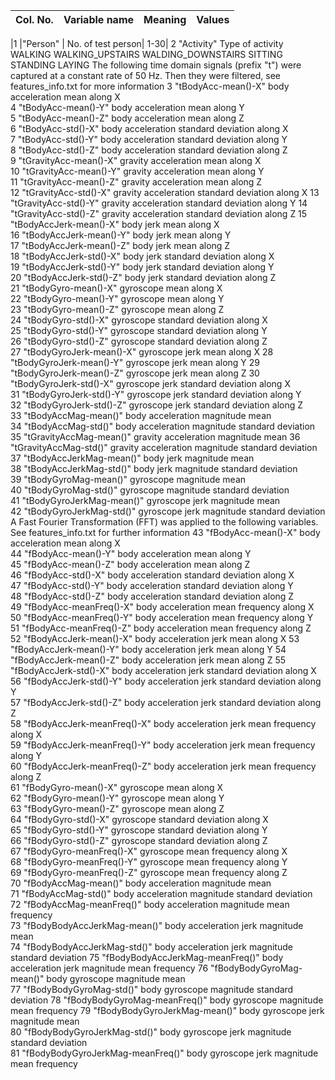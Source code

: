 


|  Col. No.   |	 Variable name  |	 Meaning 	|  Values  |
| ----------- | --------------- | --------- | -------- |

|1	|"Person"         |                	No. of test person|	1-30|
2	"Activity"                       	Type of activity	WALKING
WALKING_UPSTAIRS
WALDING_DOWNSTAIRS
SITTING
STANDING
LAYING
The following time domain signals (prefix "t") were captured at a constant rate of 50 Hz. Then they were filtered, see features_info.txt for more information
3	"tBodyAcc-mean()-X"              	body acceleration mean along X	
4	"tBodyAcc-mean()-Y"             	body acceleration mean along Y	
5	"tBodyAcc-mean()-Z"              	body acceleration mean along Z	
6	"tBodyAcc-std()-X"               	body acceleration standard deviation along X	
7	"tBodyAcc-std()-Y"               	body acceleration standard deviation along  Y	
8	"tBodyAcc-std()-Z"               	body acceleration standard deviation along Z	
9	"tGravityAcc-mean()-X"           	gravity acceleration mean along X	
10	"tGravityAcc-mean()-Y"           	gravity acceleration mean along Y	
11	"tGravityAcc-mean()-Z"           	gravity acceleration mean along Z	
12	"tGravityAcc-std()-X"           	gravity acceleration standard deviation along X	
13	"tGravityAcc-std()-Y"            	gravity acceleration standard deviation along Y	
14	"tGravityAcc-std()-Z"           	gravity acceleration standard deviation along Z	
15	"tBodyAccJerk-mean()-X"          	body jerk mean along X	
16	"tBodyAccJerk-mean()-Y"         	body jerk mean along Y	
17	"tBodyAccJerk-mean()-Z"          	body jerk mean along Z	
18	"tBodyAccJerk-std()-X"           	body jerk standard deviation along X	
19	"tBodyAccJerk-std()-Y"           	body jerk standard deviation along Y	
20	"tBodyAccJerk-std()-Z"           	body jerk standard deviation along Z	
21	"tBodyGyro-mean()-X"             	gyroscope mean along X	
22	"tBodyGyro-mean()-Y"             	gyroscope mean along Y	
23	"tBodyGyro-mean()-Z"             	gyroscope mean along Z	
24	"tBodyGyro-std()-X"             	gyroscope standard deviation along X	
25	"tBodyGyro-std()-Y"              	gyroscope standard deviation along Y	
26	"tBodyGyro-std()-Z"             	gyroscope standard deviation along Z	
27	"tBodyGyroJerk-mean()-X"         	gyroscope jerk mean along X	
28	"tBodyGyroJerk-mean()-Y"         	gyroscope jerk mean along Y	
29	"tBodyGyroJerk-mean()-Z"         	gyroscope jerk mean along Z	
30	"tBodyGyroJerk-std()-X"         	gyroscope jerk standard deviation along X	
31	"tBodyGyroJerk-std()-Y"          	gyroscope jerk standard deviation along Y	
32	"tBodyGyroJerk-std()-Z"         	gyroscope jerk standard deviation along Z	
33	"tBodyAccMag-mean()"             	body acceleration magnitude mean	
34	"tBodyAccMag-std()"             	body acceleration magnitude standard deviation	
35	"tGravityAccMag-mean()"      	gravity acceleration magnitude mean	
36	"tGravityAccMag-std()"           	gravity acceleration magnitude standard deviation	
37	"tBodyAccJerkMag-mean()"         	body jerk magnitude mean	
38	"tBodyAccJerkMag-std()"         	body jerk magnitude standard deviation	
39	"tBodyGyroMag-mean()"            	gyroscope magnitude mean	
40	"tBodyGyroMag-std()"             	gyroscope magnitude standard deviation	
41	"tBodyGyroJerkMag-mean()"        	gyroscope jerk magnitude mean	
42	"tBodyGyroJerkMag-std()"         	gyroscope jerk magnitude standard deviation	
A Fast Fourier Transformation (FFT) was applied to the following variables. See features_info.txt for further information
43	"fBodyAcc-mean()-X"              	body acceleration mean along X	
44	"fBodyAcc-mean()-Y"             	body acceleration mean along Y	
45	"fBodyAcc-mean()-Z"              	body acceleration mean along Z	
46	"fBodyAcc-std()-X"               	body acceleration standard deviation along X	
47	"fBodyAcc-std()-Y"               	body acceleration standard deviation along Y	
48	"fBodyAcc-std()-Z"               	body acceleration standard deviation along Z	
49	"fBodyAcc-meanFreq()-X"          	body acceleration mean frequency along X	
50	"fBodyAcc-meanFreq()-Y"         	body acceleration mean frequency along Y	
51	"fBodyAcc-meanFreq()-Z"          	body acceleration mean frequency along Z	
52	"fBodyAccJerk-mean()-X"         	body acceleration jerk mean along X	
53	"fBodyAccJerk-mean()-Y"          	body acceleration jerk mean along Y	
54	"fBodyAccJerk-mean()-Z"         	body acceleration jerk mean along Z	
55	"fBodyAccJerk-std()-X"           	body acceleration jerk standard deviation along X	
56	"fBodyAccJerk-std()-Y"           	body acceleration jerk standard deviation along Y	
57	"fBodyAccJerk-std()-Z"           	body acceleration jerk standard deviation along Z	
58	"fBodyAccJerk-meanFreq()-X"     	body acceleration jerk mean frequency along X	
59	"fBodyAccJerk-meanFreq()-Y"      	body acceleration jerk mean frequency along Y	
60	 "fBodyAccJerk-meanFreq()-Z"     	body acceleration jerk mean frequency along Z	
61	"fBodyGyro-mean()-X"             	gyroscope mean along X	
62	"fBodyGyro-mean()-Y"             	gyroscope mean along Y	
63	"fBodyGyro-mean()-Z"             	gyroscope mean along Z	
64	"fBodyGyro-std()-X"             	gyroscope standard deviation along X	
65	"fBodyGyro-std()-Y"              	gyroscope standard deviation along Y	
66	"fBodyGyro-std()-Z"             	gyroscope standard deviation along Z	
67	"fBodyGyro-meanFreq()-X"         	gyroscope mean frequency along X	
68	"fBodyGyro-meanFreq()-Y"         	gyroscope mean frequency along Y	
69	"fBodyGyro-meanFreq()-Z"         	gyroscope mean frequency along Z	
70	"fBodyAccMag-mean()"             	body acceleration magnitude mean	
71	"fBodyAccMag-std()"              	body acceleration magnitude standard deviation	
72	"fBodyAccMag-meanFreq()"         	body acceleration magnitude mean frequency	
73	"fBodyBodyAccJerkMag-mean()"     	body acceleration jerk magnitude mean	
74	"fBodyBodyAccJerkMag-std()"     	body acceleration jerk magnitude standard deviation	
75	"fBodyBodyAccJerkMag-meanFreq()" 	body acceleration jerk magnitude mean frequency	
76	"fBodyBodyGyroMag-mean()"       	body gyroscope magnitude mean	
77	"fBodyBodyGyroMag-std()"         	body gyroscope magnitude standard deviation	
78	"fBodyBodyGyroMag-meanFreq()"   	body gyroscope magnitude mean frequency	
79	"fBodyBodyGyroJerkMag-mean()"    	body gyroscope jerk magnitude mean	
80	"fBodyBodyGyroJerkMag-std()"     	body gyroscope jerk magnitude standard deviation	
81	"fBodyBodyGyroJerkMag-meanFreq()"	body gyroscope jerk magnitude mean frequency	
